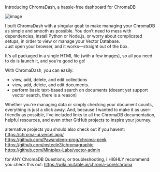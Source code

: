 Introducing ChromaDash, a hassle-free dashboard for ChromaDB

![image](https://github.com/user-attachments/assets/825d1302-73ab-4857-aa0b-f2647903ba06)

I built ChromaDash with a singular goal: to make managing your ChromaDB as simple and smooth as possible. 
You don’t need to mess with dependencies, install Python or Node.js, or worry about complicated setups, in order to view or manage your Vector Database.  
Just open your browser, and it works—straight out of the box. 

It's all packaged in a single HTML file (with a few images), so all you need to do is launch it, and you’re good to go!

With ChromaDash, you can easily:
- view, add, delete, and edit collections
- view, add, delete, and edit documents. 
- perform basic text-based search on documents (doesnt yet support vector search, there is a reason)
  
Whether you're managing data or simply checking your document counts, everything is just a click away. 
And, because I wanted to make it as user-friendly as possible, I've included links to all the ChromaDB documentation, helpful resources, and even other GitHub projects to inspire your journey.

alternative projects you should also check out if you havent: <Br>
https://chroma-ui.vercel.app/ <Br>
https://github.com/Pawandeep-prog/chroma-peek <Br>
https://github.com/msteele3/chromagraphic <br>
https://github.com/Mintplex-Labs/vector-admin <bR>

for ANY ChromaDB Questions, or troubleshooting, i HIGHLY recommend you check this out:
https://wiki.mutable.ai/chroma-core/chroma


